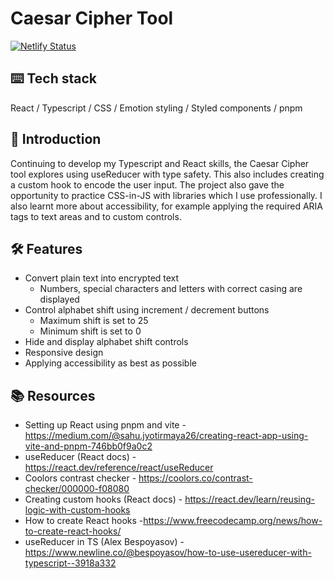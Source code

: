 # Caesar Cipher Tool
[![Netlify Status](https://api.netlify.com/api/v1/badges/7fce15ac-4c49-4d46-af28-0044fa5bde0f/deploy-status)](https://app.netlify.com/sites/kareenapatel-caesarciphertool/deploys)

## ⌨️ Tech stack
React / Typescript / CSS / Emotion styling / Styled components / pnpm

## 🍼 Introduction
Continuing to develop my Typescript and React skills, the Caesar Cipher tool explores using useReducer with type safety. This also includes creating a custom hook to encode the user input. The project also gave the opportunity to practice CSS-in-JS with libraries which I use professionally. I also learnt more about accessibility, for example applying the required ARIA tags to text areas and to custom controls.

## 🛠️ Features
- Convert plain text into encrypted text
    - Numbers, special characters and letters with correct casing are displayed
- Control alphabet shift using increment / decrement buttons
    - Maximum shift is set to 25
    - Minimum shift is set to 0
- Hide and display alphabet shift controls
- Responsive design
- Applying accessibility as best as possible

## 📚 Resources
- Setting up React using pnpm and vite - https://medium.com/@sahu.jyotirmaya26/creating-react-app-using-vite-and-pnpm-746bb0f9a0c2
- useReducer (React docs) - https://react.dev/reference/react/useReducer
- Coolors contrast checker - https://coolors.co/contrast-checker/000000-f08080
- Creating custom hooks (React docs) - https://react.dev/learn/reusing-logic-with-custom-hooks
- How to create React hooks -https://www.freecodecamp.org/news/how-to-create-react-hooks/
- useReducer in TS (Alex Bespoyasov) - https://www.newline.co/@bespoyasov/how-to-use-usereducer-with-typescript--3918a332
